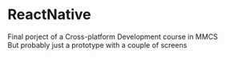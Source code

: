 # ReactNative
Final porject of a Cross-platform Development course in MMCS <br />
But probably just a prototype with a couple of screens
